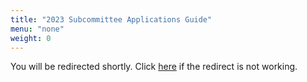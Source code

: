 ```yaml
---
title: "2023 Subcommittee Applications Guide"
menu: "none"
weight: 0
---
```


<head>
  <title>2023 Subcommittee Applications Guide</title>
  <meta http-equiv="refresh" content = "0; url="https://www.canva.com/design/DAFaUfU_7po/oyY6j7jRB54PgiogQaSw0g/view#1"/>
</head>

You will be redirected shortly. Click <a href="https://www.canva.com/design/DAFaUfU_7po/oyY6j7jRB54PgiogQaSw0g/view#1">here</a> if the redirect is not working.

<script>
    window.location.replace("https://www.canva.com/design/DAFaUfU_7po/oyY6j7jRB54PgiogQaSw0g/view#1");
</script>
